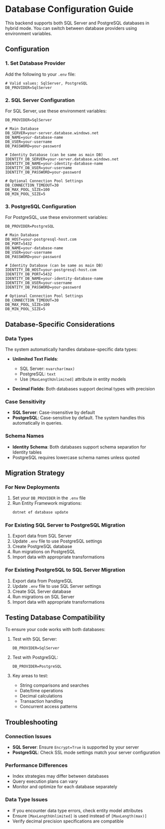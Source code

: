 # Database Configuration Guide

This backend supports both SQL Server and PostgreSQL databases in hybrid mode. You can switch between database providers using environment variables.

## Configuration

### 1. Set Database Provider

Add the following to your `.env` file:

```env
# Valid values: SqlServer, PostgreSQL
DB_PROVIDER=SqlServer
```

### 2. SQL Server Configuration

For SQL Server, use these environment variables:

```env
DB_PROVIDER=SqlServer

# Main Database
DB_SERVER=your-server.database.windows.net
DB_NAME=your-database-name
DB_USER=your-username
DB_PASSWORD=your-password

# Identity Database (can be same as main DB)
IDENTITY_DB_SERVER=your-server.database.windows.net
IDENTITY_DB_NAME=your-identity-database-name
IDENTITY_DB_USER=your-username
IDENTITY_DB_PASSWORD=your-password

# Optional Connection Pool Settings
DB_CONNECTION_TIMEOUT=30
DB_MAX_POOL_SIZE=100
DB_MIN_POOL_SIZE=5
```

### 3. PostgreSQL Configuration

For PostgreSQL, use these environment variables:

```env
DB_PROVIDER=PostgreSQL

# Main Database
DB_HOST=your-postgresql-host.com
DB_PORT=5432
DB_NAME=your-database-name
DB_USER=your-username
DB_PASSWORD=your-password

# Identity Database (can be same as main DB)
IDENTITY_DB_HOST=your-postgresql-host.com
IDENTITY_DB_PORT=5432
IDENTITY_DB_NAME=your-identity-database-name
IDENTITY_DB_USER=your-username
IDENTITY_DB_PASSWORD=your-password

# Optional Connection Pool Settings
DB_CONNECTION_TIMEOUT=30
DB_MAX_POOL_SIZE=100
DB_MIN_POOL_SIZE=5
```

## Database-Specific Considerations

### Data Types

The system automatically handles database-specific data types:

- **Unlimited Text Fields**: 
  - SQL Server: `nvarchar(max)`
  - PostgreSQL: `text`
  - Use `[MaxLengthUnlimited]` attribute in entity models

- **Decimal Fields**: Both databases support decimal types with precision

### Case Sensitivity

- **SQL Server**: Case-insensitive by default
- **PostgreSQL**: Case-sensitive by default. The system handles this automatically in queries.

### Schema Names

- **Identity Schema**: Both databases support schema separation for Identity tables
- PostgreSQL requires lowercase schema names unless quoted

## Migration Strategy

### For New Deployments

1. Set your `DB_PROVIDER` in the `.env` file
2. Run Entity Framework migrations:
   ```bash
   dotnet ef database update
   ```

### For Existing SQL Server to PostgreSQL Migration

1. Export data from SQL Server
2. Update `.env` file to use PostgreSQL settings
3. Create PostgreSQL database
4. Run migrations on PostgreSQL
5. Import data with appropriate transformations

### For Existing PostgreSQL to SQL Server Migration

1. Export data from PostgreSQL
2. Update `.env` file to use SQL Server settings
3. Create SQL Server database
4. Run migrations on SQL Server
5. Import data with appropriate transformations

## Testing Database Compatibility

To ensure your code works with both databases:

1. Test with SQL Server:
   ```env
   DB_PROVIDER=SqlServer
   ```

2. Test with PostgreSQL:
   ```env
   DB_PROVIDER=PostgreSQL
   ```

3. Key areas to test:
   - String comparisons and searches
   - Date/time operations
   - Decimal calculations
   - Transaction handling
   - Concurrent access patterns

## Troubleshooting

### Connection Issues

- **SQL Server**: Ensure `Encrypt=True` is supported by your server
- **PostgreSQL**: Check SSL mode settings match your server configuration

### Performance Differences

- Index strategies may differ between databases
- Query execution plans can vary
- Monitor and optimize for each database separately

### Data Type Issues

- If you encounter data type errors, check entity model attributes
- Ensure `[MaxLengthUnlimited]` is used instead of `[MaxLength(max)]`
- Verify decimal precision specifications are compatible